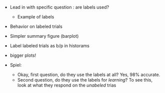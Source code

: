 * Lead in with specific question : are labels used?
    * Example of labels
* Behavior on labeled trials
* Simpler summary figure (barplot)
* Label labeled trials as b/p in historams
* bigger plots!
    
* Spiel:
    * Okay, first question, do they use the labels at all?  Yes, 98% accurate.
    * Second question, do they use the labels for _learning_?  To see this, look at what they respond on the _unabeled_ trias
